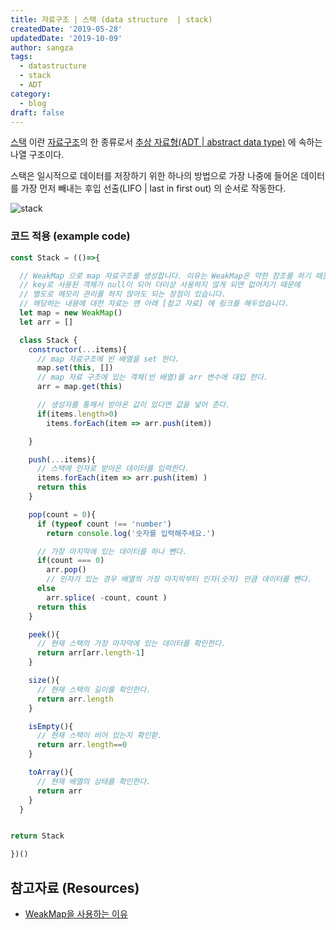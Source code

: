 ```yaml
---
title: 자료구조 | 스택 (data structure  | stack)
createdDate: '2019-05-28'
updatedDate: '2019-10-09'
author: sangza
tags:
  - datastructure
  - stack
  - ADT
category:
  - blog
draft: false
---
```


[스택](https://ko.wikipedia.org/wiki/스택) 이란 [자료구조](https://ko.wikipedia.org/wiki/자료_구조)의
한 종류로서 [추상 자료형(ADT | abstract data type)](https://ko.wikipedia.org/wiki/추상_자료형) 에
속하는 나열 구조이다.

스택은 일시적으로 데이터를 저장하기 위한 하나의 방법으로 가장 나중에 들어온 데이터를
가장 먼저 빼내는 후입 선출(LIFO | last in first out) 의 순서로 작동한다.

![stack](https://upload.wikimedia.org/wikipedia/commons/thumb/2/29/Data_stack.svg/300px-Data_stack.svg.png)

### 코드 적용  (example code)

```javascript
const Stack = (()=>{

  // WeakMap 으로 map 자료구조를 생성합니다. 이유는 WeakMap은 약한 참조를 하기 때문에
  // key로 사용된 객체가 null이 되어 더이상 사용하지 않게 되면 없어지기 때문에
  // 별도로 메모리 관리를 하지 않아도 되는 장점이 있습니다.
  // 해당하는 내용에 대한 자료는 맨 아래 [참고 자료] 에 링크를 해두었습니다.
  let map = new WeakMap()
  let arr = []

  class Stack {
    constructor(...items){
      // map 자료구조에 빈 배열을 set 한다.
      map.set(this, [])
      // map 자료 구조에 있는 객체(빈 배열)를 arr 변수에 대입 한다.
      arr = map.get(this)

      // 생성자를 통해서 받아온 값이 있다면 값을 넣어 준다.
      if(items.length>0)
        items.forEach(item => arr.push(item))

    }

    push(...items){
      // 스택에 인자로 받아온 데이터를 입력한다.
      items.forEach(item => arr.push(item) )
      return this
    }

    pop(count = 0){
      if (typeof count !== 'number')
        return console.log('숫자를 입력해주세요.')

      // 가장 마지막에 있는 데이터를 하나 뺀다.
      if(count === 0)
        arr.pop()
        // 인자가 있는 경우 배열의 가장 마지막부터 인자(숫자) 만큼 데이터를 뺀다.
      else
        arr.splice( -count, count )
      return this
    }

    peek(){
      // 현재 스택의 가장 마자막에 있는 데이터를 확인한다.
      return arr[arr.length-1]
    }

    size(){
      // 현재 스택의 길이를 확인한다.
      return arr.length
    }

    isEmpty(){
      // 현재 스택이 비어 있는지 확인핟.
      return arr.length==0
    }

    toArray(){
      // 현재 배열의 상태를 확인한다.
      return arr
    }
  }


return Stack

})()

```

## 참고자료  (Resources)

  - [WeakMap을 사용하는 이유](https://github.com/Functional-JavaScript/blog/wiki/ES6-WeakMap%EA%B3%BC-memoize)

